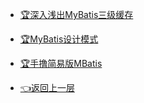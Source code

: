 - [🏆深入浅出MyBatis三级缓存](/blog/backend_developer/mybatis/threeCache.md)
- [🏆MyBatis设计模式](/blog/backend_developer/mybatis/designPattern.md)
- [🏆手撸简易版MBatis](/blog/backend_developer/mybatis/MBatis.md)

- [👈返回上一层](/_sidebar.md)

